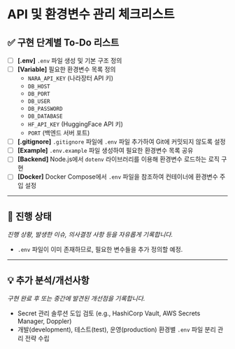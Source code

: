 # API 및 환경변수 관리 체크리스트

## ✅ 구현 단계별 To-Do 리스트
- [ ] **[.env]** `.env` 파일 생성 및 기본 구조 정의
- [ ] **[Variable]** 필요한 환경변수 목록 정의
  - `NARA_API_KEY` (나라장터 API 키)
  - `DB_HOST`
  - `DB_PORT`
  - `DB_USER`
  - `DB_PASSWORD`
  - `DB_DATABASE`
  - `HF_API_KEY` (HuggingFace API 키)
  - `PORT` (백엔드 서버 포트)
- [ ] **[.gitignore]** `.gitignore` 파일에 `.env` 파일 추가하여 Git에 커밋되지 않도록 설정
- [ ] **[Example]** `.env.example` 파일 생성하여 필요한 환경변수 목록 공유
- [ ] **[Backend]** Node.js에서 `dotenv` 라이브러리를 이용해 환경변수 로드하는 로직 구현
- [ ] **[Docker]** Docker Compose에서 `.env` 파일을 참조하여 컨테이너에 환경변수 주입 설정

---

## 🔄 진행 상태
*진행 상황, 발생한 이슈, 의사결정 사항 등을 자유롭게 기록합니다.*

- `.env` 파일이 이미 존재하므로, 필요한 변수들을 추가 정의할 예정.

---

## 💡 추가 분석/개선사항
*구현 완료 후 또는 중간에 발견된 개선점을 기록합니다.*

- Secret 관리 솔루션 도입 검토 (e.g., HashiCorp Vault, AWS Secrets Manager, Doppler)
- 개발(development), 테스트(test), 운영(production) 환경별 `.env` 파일 분리 관리 전략 수립
